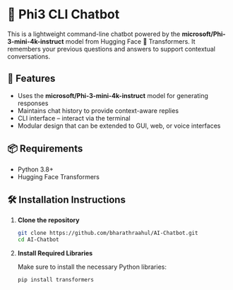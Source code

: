 
# 🧠 Phi3 CLI Chatbot

This is a lightweight command-line chatbot powered by the **microsoft/Phi-3-mini-4k-instruct** model from Hugging Face 🤗 Transformers. It remembers your previous questions and answers to support contextual conversations.

## 🚀 Features

- Uses the **microsoft/Phi-3-mini-4k-instruct** model for generating responses
- Maintains chat history to provide context-aware replies
- CLI interface – interact via the terminal
- Modular design that can be extended to GUI, web, or voice interfaces

## 📦 Requirements

- Python 3.8+
- Hugging Face Transformers


## 🛠️ Installation Instructions

1. **Clone the repository**

    ```bash
    git clone https://github.com/bharathraahul/AI-Chatbot.git
    cd AI-Chatbot
    ```

2. **Install Required Libraries**

    Make sure to install the necessary Python libraries:

    ```bash
    pip install transformers
    ```




  
